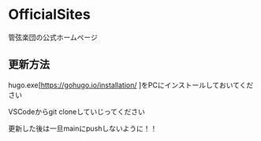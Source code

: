 # OfficialSites
管弦楽団の公式ホームページ

## 更新方法
hugo.exe[https://gohugo.io/installation/ ]をPCにインストールしておいてください

VSCodeからgit cloneしていじってください

更新した後は一旦mainにpushしないように！！

